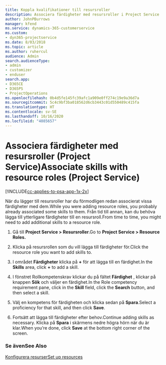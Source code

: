 ```yaml
---
title: Koppla kvalifikationer till resursroller
description: Associera färdigheter med resursroller i Project Service
author: JohnPBurrows
manager: kfend
ms.service: dynamics-365-customerservice
ms.custom:
- dyn365-projectservice
ms.date: 8/03/2018
ms.topic: article
ms.author: ruhercul
audience: Admin
search.audienceType:
- admin
- customizer
- enduser
search.app:
- D365CE
- D365PS
- ProjectOperations
ms.openlocfilehash: 0b4d5fe145fc39afc1a909e0ff274c19e9a36d7a
ms.sourcegitcommit: 5c4c9bf3ba018562d6cb3443c01d550489c415fa
ms.translationtype: HT
ms.contentlocale: sv-SE
ms.lasthandoff: 10/16/2020
ms.locfileid: "4085657"
---
```

# <a name="associate-skills-with-resource-roles-project-service"></a><span data-ttu-id="83e0e-103">Associera färdigheter med resursroller (Project Service)</span><span class="sxs-lookup"><span data-stu-id="83e0e-103">Associate skills with resource roles (Project Service)</span></span>

[!INCLUDE[cc-applies-to-psa-app-1x-2x](../includes/cc-applies-to-psa-app-1x-2x.md)]

<span data-ttu-id="83e0e-104">När du lägger till resursroller har du förmodligen redan associerat vissa färdigheter med dem.</span><span class="sxs-lookup"><span data-stu-id="83e0e-104">While you were adding resource roles, you probably already associated some skills to them.</span></span> <span data-ttu-id="83e0e-105">Från tid till annan, kan du behöva lägga till ytterligare färdigheter till en resursroll.</span><span class="sxs-lookup"><span data-stu-id="83e0e-105">From time to time, you might need to add additional skills to a resource role.</span></span>  
  
1.  <span data-ttu-id="83e0e-106">Gå till **Project Service > Resursroller**.</span><span class="sxs-lookup"><span data-stu-id="83e0e-106">Go to **Project Service > Resource Roles.**</span></span>  
  
2.  <span data-ttu-id="83e0e-107">Klicka på resursrollen som du vill lägga till färdigheter för.</span><span class="sxs-lookup"><span data-stu-id="83e0e-107">Click the resource role you want to add skills to.</span></span>  
  
3.  <span data-ttu-id="83e0e-108">I området **Färdigheter** klicka på **+** för att lägga till en färdighet.</span><span class="sxs-lookup"><span data-stu-id="83e0e-108">In the **Skills** area, click **+** to add a skill.</span></span>  
  
4.  <span data-ttu-id="83e0e-109">I fönstret Rollkompetenskrav klickar du på fältet **Färdighet** , klickar på knappen **Sök** och väljer en färdighet.</span><span class="sxs-lookup"><span data-stu-id="83e0e-109">In the Role competency requirement pane, click in the **Skill** field, click the **Search** button,  and then select a skill.</span></span>  
  
5.  <span data-ttu-id="83e0e-110">Välj en kompetens för färdigheten och klicka sedan på **Spara**.</span><span class="sxs-lookup"><span data-stu-id="83e0e-110">Select a proficiency for that skill, and then click **Save**.</span></span>  
  
6.  <span data-ttu-id="83e0e-111">Fortsätt att lägga till färdigheter efter behov.</span><span class="sxs-lookup"><span data-stu-id="83e0e-111">Continue adding skills as necessary.</span></span> <span data-ttu-id="83e0e-112">Klicka på **Spara** i skärmens nedre högra hörn när du är klar.</span><span class="sxs-lookup"><span data-stu-id="83e0e-112">When you’re done, click **Save** at the bottom right corner of the screen.</span></span>  
  
### <a name="see-also"></a><span data-ttu-id="83e0e-113">Se även</span><span class="sxs-lookup"><span data-stu-id="83e0e-113">See Also</span></span>  
 [<span data-ttu-id="83e0e-114">Konfigurera resurser</span><span class="sxs-lookup"><span data-stu-id="83e0e-114">Set up resources</span></span>](../psa/set-up-resources.md)
